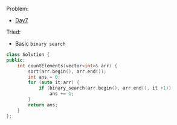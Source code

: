 Problem:
   - [Day7](https://leetcode.com/explore/featured/card/30-day-leetcoding-challenge/528/week-1/3289/)

Tried:
   - Basic `binary search`

``` c++
class Solution {
public:
    int countElements(vector<int>& arr) {
        sort(arr.begin(), arr.end());
        int ans = 0;
        for (auto it:arr) {
            if (binary_search(arr.begin(), arr.end(), it +1))
                ans += 1;
        }
        return ans;
    }
};
```